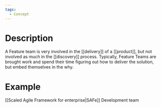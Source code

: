 ```yaml
---
tags:
  - Concept
---
```

# Description
A Feature team is very involved in the [[delivery]] of a [[product]], but not involved as much in the [[discovery]] process. Typically, Feature Teams are brought work and spend their time figuring out how to deliver the solution, but embed themselves in the why.
# Example
[[Scaled Agile Framework for enterprise|SAFe]] Development team 